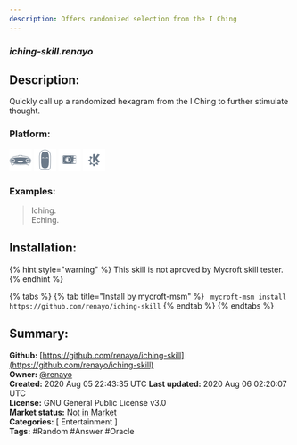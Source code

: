 ```yaml
---
description: Offers randomized selection from the I Ching
---
```


### _iching-skill.renayo_  
## Description:  
Quickly call up a randomized hexagram from the I Ching to further stimulate thought.  
  
  
### Platform:  
 ![Mark I](../.gitbook/assets/mark-1-icon.png)  ![Mark II](../.gitbook/assets/mark-2-icon.png)  ![Picroft](../.gitbook/assets/picroft-icon.png)  ![plasmoid](../.gitbook/assets/kde.png)   
### Examples:  
> Iching.  
> Eching.  
  
## Installation:  
{% hint style="warning" %}
This skill is not aproved by Mycroft skill tester.
{% endhint %}
    
{% tabs %}
{% tab title="Install by mycroft-msm" %}
``` mycroft-msm install https://github.com/renayo/iching-skill```
{% endtab %}
  {% endtabs %}
    
## Summary:  
**Github:** [https://github.com/renayo/iching-skill](https://github.com/renayo/iching-skill)  
**Owner:** [@renayo](https://github.com/renayo)  
**Created:** 2020 Aug 05 22:43:35 UTC  **Last updated:** 2020 Aug 06 02:20:07 UTC  
**License:** GNU General Public License v3.0  
**Market status:** [Not in Market](https://market.mycroft.ai/skill/)  
**Categories:** [ Entertainment ]   
**Tags:** \#Random \#Answer \#Oracle   
